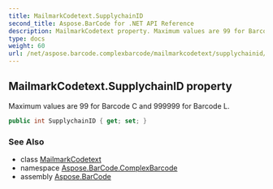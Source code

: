 ```yaml
---
title: MailmarkCodetext.SupplychainID
second_title: Aspose.BarCode for .NET API Reference
description: MailmarkCodetext property. Maximum values are 99 for Barcode C and 999999 for Barcode L
type: docs
weight: 60
url: /net/aspose.barcode.complexbarcode/mailmarkcodetext/supplychainid/
---
```

## MailmarkCodetext.SupplychainID property

Maximum values are 99 for Barcode C and 999999 for Barcode L.

```csharp
public int SupplychainID { get; set; }
```

### See Also

* class [MailmarkCodetext](../)
* namespace [Aspose.BarCode.ComplexBarcode](../../mailmarkcodetext/)
* assembly [Aspose.BarCode](../../../)


